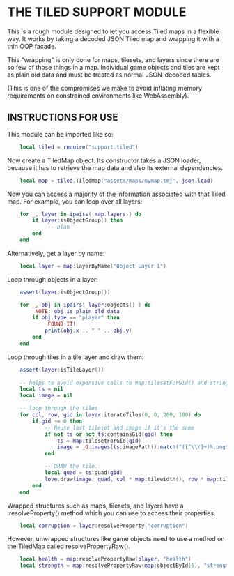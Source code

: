 THE TILED SUPPORT MODULE
========================

This is a rough module designed to let you access Tiled maps in a flexible way.
It works by taking a decoded JSON Tiled map and wrapping it with a thin OOP facade.

This "wrapping" is only done for maps, tilesets, and layers since there are
so few of those things in a map. Individual game objects and tiles are kept
as plain old data and must be treated as normal JSON-decoded tables.

(This is one of the compromises we make to avoid inflating memory requirements
on constrained environments like WebAssembly).

INSTRUCTIONS FOR USE
--------------------

This module can be imported like so:

```lua
    local tiled = require("support.tiled")
```

Now create a TiledMap object. Its constructor takes a JSON loader, because it has
to retrieve the map data and also its external dependencies.

```lua
    local map = tiled.TiledMap("assets/maps/mymap.tmj", json.load)
```

Now you can access a majority of the information associated with that Tiled map.
For example, you can loop over all layers:

```lua
    for _, layer in ipairs( map.layers ) do
        if layer:isObjectGroup() then
             -- blah
        end
    end
```

Alternatively, get a layer by name:

```lua
    local layer = map:layerByName("Object Layer 1")
```

Loop through objects in a layer:

```lua
    assert(layer:isObjectGroup())

    for _, obj in ipairs( layer:objects() ) do
         NOTE: obj is plain old data
        if obj.type == "player" then
             FOUND IT!
            print(obj.x .. " " .. obj.y)
        end
    end
```

Loop through tiles in a tile layer and draw them:

```lua
    assert(layer:isTileLayer())
    
    -- helps to avoid expensive calls to map:tilesetForGid() and string.match
    local ts = nil
    local image = nil

    -- loop through the tiles
    for col, row, gid in layer:iterateTiles(0, 0, 200, 100) do
        if gid ~= 0 then
            -- Reuse last tileset and image if it's the same
            if not ts or not ts:containsGid(gid) then
                ts = map:tilesetForGid(gid)
                image = _G.images[ts:imagePath():match("([^\\/]+)%.png$")]
            end

            -- DRAW the tile.
            local quad = ts:quad(gid)
            love.draw(image, quad, col * map:tilewidth(), row * map:tileheight())
        end
    end
```

Wrapped structures such as maps, tilesets, and layers have a :resolveProperty() method
which you can use to access their properties.

```lua
    local corruption = layer:resolveProperty("corruption")
```

However, unwrapped structures like game objects need to use a method on the TiledMap
called resolvePropertyRaw().

```lua
    local health = map:resolvePropertyRaw(player, "health")
    local strength = map:resolvePropertyRaw(map:objectById(5), "strength")
```
